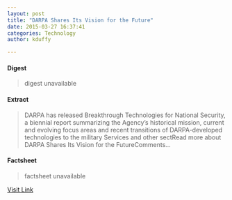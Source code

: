 ```yaml
---
layout: post
title: "DARPA Shares Its Vision for the Future"
date: 2015-03-27 16:37:41
categories: Technology
author: kduffy

---
```



#### Digest
>digest unavailable

#### Extract
>﻿DARPA has released Breakthrough Technologies for National Security, a biennial report summarizing the Agency’s historical mission, current and evolving focus areas and recent transitions of DARPA-developed technologies to the military Services and other sectRead more about DARPA Shares Its Vision for the FutureComments...

#### Factsheet
>factsheet unavailable

[Visit Link](http://www.pddnet.com/news/2015/03/darpa-shares-its-vision-future)


